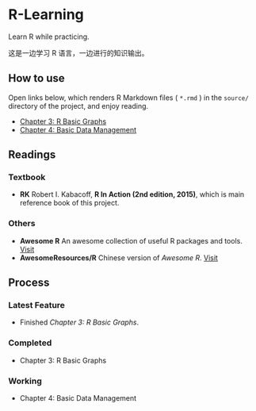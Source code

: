 # R-Learning

Learn R while practicing.

这是一边学习 R 语言，一边进行的知识输出。

## How to use

Open links below, which renders R Markdown files ( `*.rmd` ) in the `source/` directory of the project, and enjoy reading.

* [Chapter 3: R Basic Graphs](https://hengzhaohong.github.io/R-Learning/03-r-basic-graphs/)
* [Chapter 4: Basic Data Management](https://hengzhaohong.github.io/R-Learning/04-r-basic-data-management/)

## Readings

### Textbook

* **RK** Robert I. Kabacoff, **R In Action (2nd edition, 2015)**, which is main reference book of this project.

### Others

* **Awesome R** An awesome collection of useful R packages and tools. [Visit](https://awesome-r.com/)
* **AwesomeResources/R** Chinese version of *Awesome R*. [Visit](https://github.com/asxinyu/AwesomeResources/blob/master/R.md)

## Process

### Latest Feature

* Finished *Chapter 3: R Basic Graphs*.

### Completed

* Chapter 3: R Basic Graphs

### Working

* Chapter 4: Basic Data Management
